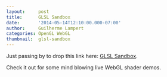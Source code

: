 ```yaml
---
layout:     post
title:      GLSL Sandbox
date:       '2014-05-14T12:10:00.000-07:00'
author:     Guilherme Lampert
categories: OpenGL WebGL
thumbnail:  glsl-sandbox
---
```


Just passing by to drop this link here: [GLSL Sandbox](http://glslsandbox.com/).

Check it out for some mind blowing live WebGL shader demos.

